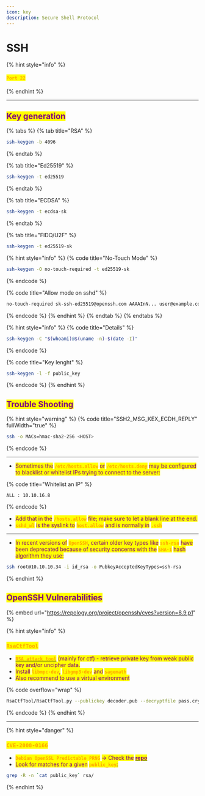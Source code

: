 ```yaml
---
icon: key
description: Secure Shell Protocol
---
```


# SSH

{% hint style="info" %}
#### <mark style="color:orange;">`Port 22`</mark>
{% endhint %}

***

## <mark style="color:purple;">Key generation</mark>

{% tabs %}
{% tab title="RSA" %}
```sh
ssh-keygen -b 4096
```
{% endtab %}

{% tab title="Ed25519" %}
```sh
ssh-keygen -t ed25519
```
{% endtab %}

{% tab title="ECDSA" %}
```sh
ssh-keygen -t ecdsa-sk
```
{% endtab %}

{% tab title="FIDO/U2F" %}
```sh
ssh-keygen -t ed25519-sk
```

{% hint style="info" %}
{% code title="No-Touch Mode" %}
```sh
ssh-keygen -O no-touch-required -t ed25519-sk
```
{% endcode %}

{% code title="Allow mode on sshd" %}
```sh
no-touch-required sk-ssh-ed25519@openssh.com AAAAInN... user@example.com
```
{% endcode %}
{% endhint %}
{% endtab %}
{% endtabs %}

{% hint style="info" %}
{% code title="Details" %}
```sh
ssh-keygen -C "$(whoami)@$(uname -n)-$(date -I)"
```
{% endcode %}

{% code title="Key lenght" %}
```sh
ssh-keygen -l -f public_key
```
{% endcode %}
{% endhint %}

## <mark style="color:purple;">Trouble Shooting</mark>

{% hint style="warning" %}
{% code title="SSH2_MSG_KEX_ECDH_REPLY" fullWidth="true" %}
```sh
ssh -o MACs=hmac-sha2-256 <HOST>
```
{% endcode %}

***

* <mark style="color:purple;">Sometimes the</mark> <mark style="color:orange;">**`/etc/hosts.allow`**</mark> <mark style="color:purple;">or</mark> <mark style="color:orange;">**`/etc/hosts.deny`**</mark> <mark style="color:purple;">may be configured to blacklist or whitelist IPs trying to connect to the server:</mark>

{% code title="Whitelist an IP" %}
```
ALL : 10.10.16.8

```
{% endcode %}

* <mark style="color:purple;">Add that in the</mark> <mark style="color:orange;">**`/hosts.allow`**</mark> <mark style="color:purple;">file; make sure to let a blank line at the end.</mark>
* <mark style="color:orange;">**`sshd_wl`**</mark> <mark style="color:purple;">is the syslink to</mark> <mark style="color:orange;">**`host.allow`**</mark> <mark style="color:purple;">and is normally in</mark> <mark style="color:orange;">**`.ssh`**</mark>

***

* <mark style="color:purple;">In recent versions of</mark> <mark style="color:orange;">**`OpenSSH`**</mark><mark style="color:purple;">, certain older key types like</mark> <mark style="color:orange;">**`ssh-rsa`**</mark> <mark style="color:purple;">have been deprecated because of security concerns with the</mark> <mark style="color:orange;">**`SHA-1`**</mark> <mark style="color:purple;">hash algorithm they use:</mark>

```sh
ssh root@10.10.10.34 -i id_rsa -o PubkeyAcceptedKeyTypes=ssh-rsa
```
{% endhint %}

## <mark style="color:purple;">**OpenSSH Vulnerabilities**</mark>

{% embed url="https://repology.org/project/openssh/cves?version=8.9.p1" %}

{% hint style="info" %}
### <mark style="color:orange;">`RsaCtfTool`</mark>

* &#x20;[<mark style="color:orange;">**`RSA attack tool`**</mark>](https://github.com/RsaCtfTool/RsaCtfTool/tree/master) <mark style="color:purple;">(mainly for ctf) - retrieve private key from weak public key and/or uncipher data.</mark>
* <mark style="color:purple;">Install</mark> <mark style="color:orange;">**`libmpc-dev`**</mark><mark style="color:purple;">,</mark> <mark style="color:orange;">**`libgmp3-dev`**</mark> <mark style="color:purple;">and</mark> <mark style="color:orange;">**`sagemath`**</mark>
* <mark style="color:purple;">Also recommend to use a virtual environment</mark>

{% code overflow="wrap" %}
```sh
RsaCtfTool/RsaCtfTool.py --publickey decoder.pub --decryptfile pass.crypt 
```
{% endcode %}
{% endhint %}

***

{% hint style="danger" %}
### <mark style="color:orange;">`CVE-2008-0166`</mark>

* <mark style="color:orange;">**`Debian OpenSSL Predictable PRNG`**</mark> <mark style="color:purple;">-> Check the</mark> [<mark style="color:purple;">**repo**</mark>](https://github.com/g0tmi1k/debian-ssh/tree/master)
* <mark style="color:purple;">Look for matches for a given</mark> <mark style="color:orange;">**`public_key`**</mark><mark style="color:purple;">:</mark>

```sh
grep -R -n `cat public_key` rsa/
```
{% endhint %}
